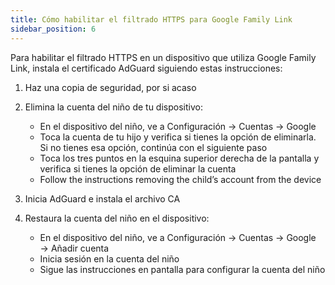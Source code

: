 ```yaml
---
title: Cómo habilitar el filtrado HTTPS para Google Family Link
sidebar_position: 6
---
```


Para habilitar el filtrado HTTPS en un dispositivo que utiliza Google Family Link, instala el certificado AdGuard siguiendo estas instrucciones:

1. Haz una copia de seguridad, por si acaso
1. Elimina la cuenta del niño de tu dispositivo:

    - En el dispositivo del niño, ve a Configuración → Cuentas → Google
    - Toca la cuenta de tu hijo y verifica si tienes la opción de eliminarla. Si no tienes esa opción, continúa con el siguiente paso
    - Toca los tres puntos en la esquina superior derecha de la pantalla y verifica si tienes la opción de eliminar la cuenta
    - Follow the instructions removing the child’s account from the device

1. Inicia AdGuard e instala el archivo CA
1. Restaura la cuenta del niño en el dispositivo:

    - En el dispositivo del niño, ve a Configuración → Cuentas → Google → Añadir cuenta
    - Inicia sesión en la cuenta del niño
    - Sigue las instrucciones en pantalla para configurar la cuenta del niño
